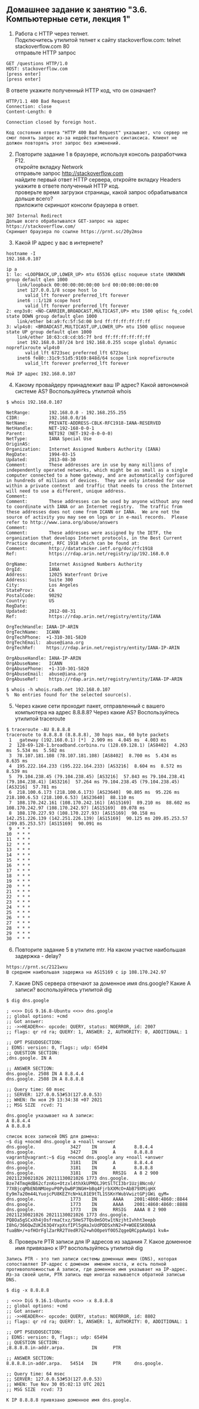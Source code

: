 ## Домашнее задание к занятию "3.6. Компьютерные сети, лекция 1"

1. Работа c HTTP через телнет.  
Подключитесь утилитой телнет к сайту stackoverflow.com: telnet stackoverflow.com 80  
отправьте HTTP запрос  
```
GET /questions HTTP/1.0
HOST: stackoverflow.com
[press enter]
[press enter]
```
В ответе укажите полученный HTTP код, что он означает?  
```
HTTP/1.1 400 Bad Request
Connection: close
Content-Length: 0

Connection closed by foreign host.

Код состояния ответа "HTTP 400 Bad Request" указывает, что сервер не смог понять запрос из-за недействительного синтаксиса. Клиент не должен повторять этот запрос без изменений.
```

2. Повторите задание 1 в браузере, используя консоль разработчика F12.  
откройте вкладку Network   
отправьте запрос http://stackoverflow.com  
найдите первый ответ HTTP сервера, откройте вкладку Headers  
укажите в ответе полученный HTTP код.  
проверьте время загрузки страницы, какой запрос обрабатывался дольше всего?  
приложите скриншот консоли браузера в ответ.  
```
307 Internal Redirect
Дольше всего обрабатывался GET-запрос на адрес https://stackoverflow.com/
Скриншет браузера по ссылке https://prnt.sc/20y2mso
```

3. Какой IP адрес у вас в интернете?  
```
hostname -I
192.168.0.107

ip a
1: lo: <LOOPBACK,UP,LOWER_UP> mtu 65536 qdisc noqueue state UNKNOWN group default qlen 1000
    link/loopback 00:00:00:00:00:00 brd 00:00:00:00:00:00
    inet 127.0.0.1/8 scope host lo
       valid_lft forever preferred_lft forever
    inet6 ::1/128 scope host
       valid_lft forever preferred_lft forever
2: enp3s0: <NO-CARRIER,BROADCAST,MULTICAST,UP> mtu 1500 qdisc fq_codel state DOWN group default qlen 1000
    link/ether b4:a9:fc:5f:5d:00 brd ff:ff:ff:ff:ff:ff
3: wlp4s0: <BROADCAST,MULTICAST,UP,LOWER_UP> mtu 1500 qdisc noqueue state UP group default qlen 1000
    link/ether 10:63:c8:cd:b5:7f brd ff:ff:ff:ff:ff:ff
    inet 192.168.0.107/24 brd 192.168.0.255 scope global dynamic noprefixroute wlp4s0
       valid_lft 6723sec preferred_lft 6723sec
    inet6 fe80::31c9:51d5:9169:848d/64 scope link noprefixroute
       valid_lft forever preferred_lft forever
       
Мой IP адрес 192.168.0.107
```

4. Какому провайдеру принадлежит ваш IP адрес? Какой автономной системе AS? Воспользуйтесь утилитой whois  
```
$ whois 192.168.0.107

NetRange:       192.168.0.0 - 192.168.255.255
CIDR:           192.168.0.0/16
NetName:        PRIVATE-ADDRESS-CBLK-RFC1918-IANA-RESERVED
NetHandle:      NET-192-168-0-0-1
Parent:         NET192 (NET-192-0-0-0-0)
NetType:        IANA Special Use
OriginAS:      
Organization:   Internet Assigned Numbers Authority (IANA)
RegDate:        1994-03-15
Updated:        2013-08-30
Comment:        These addresses are in use by many millions of independently operated networks, which might be as small as a single computer connected to a home gateway, and are automatically configured in hundreds of millions of devices.  They are only intended for use within a private context  and traffic that needs to cross the Internet will need to use a different, unique address.
Comment:        
Comment:        These addresses can be used by anyone without any need to coordinate with IANA or an Internet registry.  The traffic from these addresses does not come from ICANN or IANA.  We are not the source of activity you may see on logs or in e-mail records.  Please refer to http://www.iana.org/abuse/answers
Comment:        
Comment:        These addresses were assigned by the IETF, the organization that develops Internet protocols, in the Best Current Practice document, RFC 1918 which can be found at:
Comment:        http://datatracker.ietf.org/doc/rfc1918
Ref:            https://rdap.arin.net/registry/ip/192.168.0.0

OrgName:        Internet Assigned Numbers Authority
OrgId:          IANA
Address:        12025 Waterfront Drive
Address:        Suite 300
City:           Los Angeles
StateProv:      CA
PostalCode:     90292
Country:        US
RegDate:        
Updated:        2012-08-31
Ref:            https://rdap.arin.net/registry/entity/IANA

OrgTechHandle: IANA-IP-ARIN
OrgTechName:   ICANN
OrgTechPhone:  +1-310-301-5820
OrgTechEmail:  abuse@iana.org
OrgTechRef:    https://rdap.arin.net/registry/entity/IANA-IP-ARIN

OrgAbuseHandle: IANA-IP-ARIN
OrgAbuseName:   ICANN
OrgAbusePhone:  +1-310-301-5820
OrgAbuseEmail:  abuse@iana.org
OrgAbuseRef:    https://rdap.arin.net/registry/entity/IANA-IP-ARIN

$ whois -h whois.radb.net 192.168.0.107
%  No entries found for the selected source(s).
```

5. Через какие сети проходит пакет, отправленный с вашего компьютера на адрес 8.8.8.8? Через какие AS? Воспользуйтесь утилитой traceroute  
```
$ traceroute -AU 8.8.8.8
traceroute to 8.8.8.8 (8.8.8.8), 30 hops max, 60 byte packets
 1  _gateway (192.168.0.1) [*]  2.909 ms  4.045 ms  4.003 ms
 2  128-69-128-1.broadband.corbina.ru (128.69.128.1) [AS8402]  4.263 ms  5.534 ms  5.502 ms
 3  78.107.181.108 (78.107.181.108) [AS8402]  8.700 ms  5.434 ms  8.635 ms
 4  195.222.164.233 (195.222.164.233) [AS3216]  8.604 ms  8.572 ms  8.539 ms
 5  79.104.238.45 (79.104.238.45) [AS3216]  57.843 ms 79.104.238.41 (79.104.238.41) [AS3216]  57.264 ms 79.104.238.45 (79.104.238.45) [AS3216]  57.781 ms
 6  218.100.6.173 (218.100.6.173) [AS23640]  90.805 ms  95.226 ms 218.100.6.53 (218.100.6.53) [AS23640]  88.110 ms
 7  108.170.242.161 (108.170.242.161) [AS15169]  89.210 ms  88.602 ms 108.170.242.97 (108.170.242.97) [AS15169]  89.078 ms
 8  108.170.227.93 (108.170.227.93) [AS15169]  90.158 ms 142.251.226.139 (142.251.226.139) [AS15169]  90.125 ms 209.85.253.57 (209.85.253.57) [AS15169]  90.091 ms
 9  * * *
10  * * *
11  * * *
12  * * *
13  * * *
14  * * *
15  * * *
16  * * *
17  * * *
18  * * *
19  * * *
20  * * *
21  * * *
22  * * *
23  * * *
24  * * *
25  * * *
26  * * *
27  * * *
28  * * *
29  * * *
30  * * *
```

6. Повторите задание 5 в утилите mtr. На каком участке наибольшая задержка - delay?  
```
https://prnt.sc/2121wxu
В среднем наибольшая задержка на AS15169 c ip 108.170.242.97
```

7. Какие DNS сервера отвечают за доменное имя dns.google? Какие A записи? воспользуйтесь утилитой dig  
```
$ dig dns.google

; <<>> DiG 9.16.8-Ubuntu <<>> dns.google
;; global options: +cmd
;; Got answer:
;; ->>HEADER<<- opcode: QUERY, status: NOERROR, id: 2007
;; flags: qr rd ra; QUERY: 1, ANSWER: 2, AUTHORITY: 0, ADDITIONAL: 1

;; OPT PSEUDOSECTION:
; EDNS: version: 0, flags:; udp: 65494
;; QUESTION SECTION:
;dns.google. IN A

;; ANSWER SECTION:
dns.google. 2508 IN A 8.8.4.4
dns.google. 2508 IN A 8.8.8.8

;; Query time: 60 msec
;; SERVER: 127.0.0.53#53(127.0.0.53)
;; WHEN: Пн ноя 29 13:34:38 +07 2021
;; MSG SIZE  rcvd: 71

dns.google указывает на A записи:
A 8.8.4.4
A 8.8.8.8

список всех записей DNS для домена:
~$ dig +nocmd dns.google a +noall +answer
dns.google.             3427    IN      A       8.8.4.4
dns.google.             3427    IN      A       8.8.8.8
vagrant@vagrant:~$ dig +nocmd dns.google any +noall +answer
dns.google.             3181    IN      A       8.8.4.4
dns.google.             3181    IN      A       8.8.8.8
dns.google.             3181    IN      RRSIG   A 8 2 900 20211230021026 20211130021026 1773 dns.google. Bze74TmqHdB62cfznKo+Otzxl4thXkUPMOLJ9tSlTCI3br1Uzj8Ncn0/ 77XBjcqMbENbNMUepvP0PybwBP3NGH+bBq4FjrbXXMcO+AbB79XMiqHX Ey9m7a20m44LYuojcPU8KEZYcN+kL81E9tTL1SSKnYWubVwiztGPjGWi qyM=
dns.google.             1773    IN      AAAA    2001:4860:4860::8844
dns.google.             1773    IN      AAAA    2001:4860:4860::8888
dns.google.             1773    IN      RRSIG   AAAA 8 2 900 20211230021026 20211130021026 1773 dns.google. PQ8Oa5gSCxXh4jOsfrmaCtxz/5HeS7TQs0mSOtw1tNzjhtIvhht3eepb I8hG/366QwZUK263Q4YxpXsfIPl5gHaJxUdPDDSxhN2+P+WOEESK00AA fuaBN+/+ofHOrFglZarRR2TVedR7G2+whO0peVf0O5ZqgeQRCppAwUp1 kvA=

```

8. Проверьте PTR записи для IP адресов из задания 7. Какое доменное имя привязано к IP? воспользуйтесь утилитой dig  
```
Запись PTR - это тип записи системы доменных имен (DNS), которая сопоставляет IP-адрес с доменом  именем хоста, и есть полной противоположностью A записи, где доменное имя указывает на IP-адрес. Из-за своей цели, PTR запись еще иногда называется обратной записью DNS.

$ dig -x 8.8.8.8

; <<>> DiG 9.16.1-Ubuntu <<>> -x 8.8.8.8
;; global options: +cmd
;; Got answer:
;; ->>HEADER<<- opcode: QUERY, status: NOERROR, id: 8802
;; flags: qr rd ra; QUERY: 1, ANSWER: 1, AUTHORITY: 0, ADDITIONAL: 1

;; OPT PSEUDOSECTION:
; EDNS: version: 0, flags:; udp: 65494
;; QUESTION SECTION:
;8.8.8.8.in-addr.arpa.          IN      PTR

;; ANSWER SECTION:
8.8.8.8.in-addr.arpa.   54514   IN      PTR     dns.google.

;; Query time: 64 msec
;; SERVER: 127.0.0.53#53(127.0.0.53)
;; WHEN: Tue Nov 30 05:02:13 UTC 2021
;; MSG SIZE  rcvd: 73

К IP 8.8.8.8 привязано доменное имя dns.google.
```
